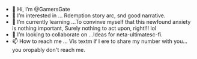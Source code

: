 - 👋 Hi, I’m @GamersGate
- 👀 I’m interested in ... Rdemption story arc, snd good narrative.
- 🌱 I’m currently learning ...To convinve myself that this newfound anxiety is nothing important, Surely nothing to act upon, right!!! lol
- 💞️ I’m looking to collaborate on ...Ideas for neta-ultimatesc-fi.
- 📫 How to reach me ... Vis textm if I ere to share my number with you... you oropably don't reach me.

<!---
GamersGate/GamersGate is a ✨ special ✨ repository because its `README.md` (this file) appears on your GitHub profile.
You can click the Preview link to take a look at your changes.
--->
